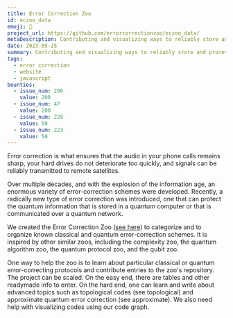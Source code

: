 ```yaml
---
title: Error Correction Zoo
id: eczoo_data
emoji: 🦁
project_url: https://github.com/errorcorrectionzoo/eczoo_data/
metaDescription: Contributing and visualizing ways to reliably store and process quantum information.
date: 2023-05-25
summary: Contributing and visualizing ways to reliably store and process quantum information.
tags:
  - error correction
  - website
  - javascript
bounties:
  - issue_num: 296
    value: 200
  - issue_num: 47
    value: 200
  - issue_num: 228
    value: 50
  - issue_num: 223
    value: 50
---
```


Error correction is what ensures that the audio in your phone calls remains sharp, your hard drives do not deteriorate too quickly, and signals can be reliably transmitted to remote satellites.

Over multiple decades, and with the explosion of the information age, an enormous variety of error-correction schemes were developed. Recently, a radically new type of error correction was introduced, one that can protect the quantum information that is stored in a quantum computer or that is communicated over a quantum network.

We created the Error Correction Zoo ([see here](https://errorcorrectionzoo.org/)) to categorize and to organize known classical and quantum error-correction schemes. It is inspired by other similar zoos, including the complexity zoo, the quantum algorithm zoo, the quantum protocol zoo, and the qubit zoo.

One way to help the zoo is to learn about particular classical or quantum error-correcting protocols and contribute entries to the zoo's repository. The project can be scaled. On the easy end, there are tables and other readymade info to enter. On the hard end, one can learn and write about advanced topics such as topological codes (see topological) and approximate quantum error correction (see approximate). We also need help with visualizing codes using our code graph.
